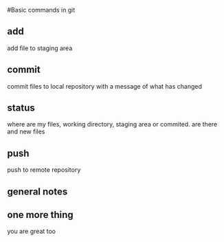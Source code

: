 #Basic commands in git
## add
 add file to staging area

## commit
 commit files to local repository with a message of what has changed

## status
 where are my files, working directory, staging area or commited. are there and new files

## push
 push to remote repository

## general notes


## one more thing
you are great too

